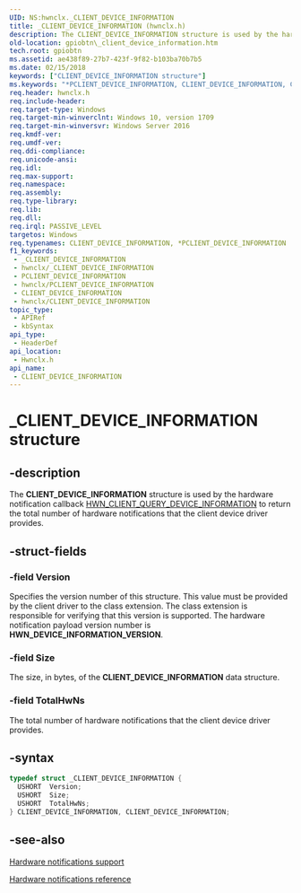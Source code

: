 ```yaml
---
UID: NS:hwnclx._CLIENT_DEVICE_INFORMATION
title: _CLIENT_DEVICE_INFORMATION (hwnclx.h)
description: The CLIENT_DEVICE_INFORMATION structure is used by the hardware notification callback HWN_CLIENT_QUERY_DEVICE_INFORMATION to return the total number of hardware notifications that the client device driver provides.
old-location: gpiobtn\_client_device_information.htm
tech.root: gpiobtn
ms.assetid: ae438f89-27b7-423f-9f82-b103ba70b7b5
ms.date: 02/15/2018
keywords: ["CLIENT_DEVICE_INFORMATION structure"]
ms.keywords: "*PCLIENT_DEVICE_INFORMATION, CLIENT_DEVICE_INFORMATION, CLIENT_DEVICE_INFORMATION structure, _CLIENT_DEVICE_INFORMATION, gpiobtn._client_device_information, hwnclx/CLIENT_DEVICE_INFORMATION"
req.header: hwnclx.h
req.include-header: 
req.target-type: Windows
req.target-min-winverclnt: Windows 10, version 1709
req.target-min-winversvr: Windows Server 2016
req.kmdf-ver: 
req.umdf-ver: 
req.ddi-compliance: 
req.unicode-ansi: 
req.idl: 
req.max-support: 
req.namespace: 
req.assembly: 
req.type-library: 
req.lib: 
req.dll: 
req.irql: PASSIVE_LEVEL
targetos: Windows
req.typenames: CLIENT_DEVICE_INFORMATION, *PCLIENT_DEVICE_INFORMATION
f1_keywords:
 - _CLIENT_DEVICE_INFORMATION
 - hwnclx/_CLIENT_DEVICE_INFORMATION
 - PCLIENT_DEVICE_INFORMATION
 - hwnclx/PCLIENT_DEVICE_INFORMATION
 - CLIENT_DEVICE_INFORMATION
 - hwnclx/CLIENT_DEVICE_INFORMATION
topic_type:
 - APIRef
 - kbSyntax
api_type:
 - HeaderDef
api_location:
 - Hwnclx.h
api_name:
 - CLIENT_DEVICE_INFORMATION
---
```


# _CLIENT_DEVICE_INFORMATION structure


## -description

The <b>CLIENT_DEVICE_INFORMATION</b> structure is used by the hardware notification callback <a href="..\hwnclx\nc-hwnclx-hwn_client_query_device_information.md">HWN_CLIENT_QUERY_DEVICE_INFORMATION</a> to return the total number of hardware notifications that the client device driver provides.

## -struct-fields

### -field Version

Specifies the version number of this structure. This value must be provided by the client driver to the class extension. The class extension is responsible for verifying that this version is supported. The hardware notification payload version number is <b>HWN_DEVICE_INFORMATION_VERSION</b>.

### -field Size

The size, in bytes, of the <b>CLIENT_DEVICE_INFORMATION</b> data structure.

### -field TotalHwNs

The total number of hardware notifications that the client device driver provides.

## -syntax

```cpp
typedef struct _CLIENT_DEVICE_INFORMATION {
  USHORT  Version;
  USHORT  Size;
  USHORT  TotalHwNs;
} CLIENT_DEVICE_INFORMATION, CLIENT_DEVICE_INFORMATION;
```

## -see-also

<a href="https://docs.microsoft.com/windows-hardware/drivers/gpiobtn/hardware-notifications-support">Hardware notifications support</a>



<a href="https://docs.microsoft.com/windows-hardware/drivers/ddi/index">Hardware notifications reference</a>

